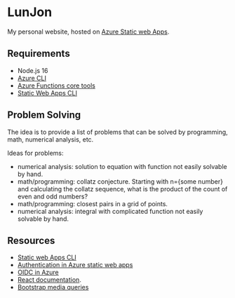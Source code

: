 # LunJon

My personal website, hosted on [Azure Static web Apps](https://azure.microsoft.com/en-us/services/app-service/static/).

## Requirements

- Node.js 16
- [Azure CLI](https://docs.microsoft.com/en-us/cli/azure/)
- [Azure Functions core tools](https://github.com/Azure/azure-functions-core-tools)
- [Static Web Apps CLI](https://github.com/Azure/static-web-apps-cli)

## Problem Solving

The idea is to provide a list of problems that can be solved by programming, math, numerical analysis, etc.

Ideas for problems:
 - numerical analysis: solution to equation with function not easily solvable by hand.
 - math/programming: collatz conjecture. Starting with n={some number} and calculating the collatz sequence, what
   is the product of the count of even and odd numbers?
 - math/programming: closest pairs in a grid of points.
 - numerical analysis: integral with complicated function not easily solvable by hand.

## Resources
- [Static web Apps CLI](https://azure.github.io/static-web-apps-cli/)
- [Authentication in Azure static web apps](https://docs.microsoft.com/sv-se/azure/static-web-apps/authentication-authorization?tabs=invitations)
- [OIDC in Azure](https://docs.github.com/en/actions/deployment/security-hardening-your-deployments/configuring-openid-connect-in-azure)
- [React documentation](https://reactjs.org/).
- [Bootstrap media queries](https://getbootstrap.com/docs/5.2/layout/breakpoints/#media-queries)
